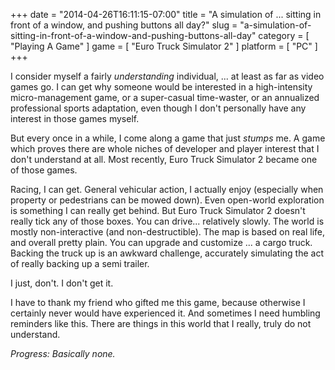 +++
date = "2014-04-26T16:11:15-07:00"
title = "A simulation of ... sitting in front of a window, and pushing buttons all day?"
slug = "a-simulation-of-sitting-in-front-of-a-window-and-pushing-buttons-all-day"
category = [ "Playing A Game" ]
game = [ "Euro Truck Simulator 2" ]
platform = [ "PC" ]
+++

I consider myself a fairly <i>understanding</i> individual, ... at least as far as video games go.  I can get why someone would be interested in a high-intensity micro-management game, or a super-casual time-waster, or an annualized professional sports adaptation, even though I don't personally have any interest in those games myself.

But every once in a while, I come along a game that just <i>stumps</i> me.  A game which proves there are whole niches of developer and player interest that I don't understand at all.  Most recently, Euro Truck Simulator 2 became one of those games.

Racing, I can get.  General vehicular action, I actually enjoy (especially when property or pedestrians can be mowed down).  Even open-world exploration is something I can really get behind.  But Euro Truck Simulator 2 doesn't really tick any of those boxes.  You can drive... relatively slowly.  The world is mostly non-interactive (and non-destructible).  The map is based on real life, and overall pretty plain.  You can upgrade and customize ... a cargo truck.  Backing the truck up is an awkward challenge, accurately simulating the act of really backing up a semi trailer.

I just, don't.  I don't get it.

I have to thank my friend who gifted me this game, because otherwise I certainly never would have experienced it.  And sometimes I need humbling reminders like this.  There are things in this world that I really, truly do not understand.

<i>Progress: Basically none.</i>